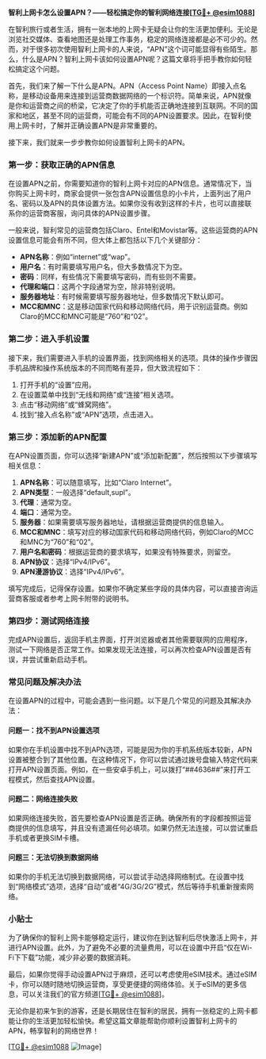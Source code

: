 **智利上网卡怎么设置APN？——轻松搞定你的智利网络连接[[TG💪+ @esim1088](https://t.me/s/esim1088)]**

在智利旅行或者生活，拥有一张本地的上网卡无疑会让你的生活更加便利。无论是浏览社交媒体、查看地图还是处理工作事务，稳定的网络连接都是必不可少的。然而，对于很多初次使用智利上网卡的人来说，“APN”这个词可能显得有些陌生。那么，什么是APN？智利上网卡该如何设置APN呢？这篇文章将手把手教你如何轻松搞定这个问题。

首先，我们来了解一下什么是APN。APN（Access Point Name）即接入点名称，是移动设备用来连接到运营商数据网络的一个标识符。简单来说，APN就像是你和运营商之间的桥梁，它决定了你的手机能否正确地连接到互联网。不同的国家和地区，甚至不同的运营商，可能会有不同的APN设置要求。因此，在智利使用上网卡时，了解并正确设置APN是非常重要的。

接下来，我们就来一步步教你如何设置智利上网卡的APN。

### **第一步：获取正确的APN信息**
在设置APN之前，你需要知道你的智利上网卡对应的APN信息。通常情况下，当你购买上网卡时，商家会提供一张包含APN设置信息的小卡片，上面列出了用户名、密码以及APN的具体设置方法。如果你没有收到这样的卡片，也可以直接联系你的运营商客服，询问具体的APN设置步骤。

一般来说，智利常见的运营商包括Claro、Entel和Movistar等。这些运营商的APN设置信息可能会有所不同，但大体上都包括以下几个关键部分：
- **APN名称**：例如“internet”或“wap”。
- **用户名**：有时需要填写用户名，但大多数情况下为空。
- **密码**：同样，有些情况下需要填写密码，而有些则不需要。
- **代理和端口**：这两个字段通常为空，除非特别说明。
- **服务器地址**：有时候需要填写服务器地址，但多数情况下默认即可。
- **MCC和MNC**：这是移动国家代码和移动网络代码，用于识别运营商。例如Claro的MCC和MNC可能是“760”和“02”。

### **第二步：进入手机设置**
接下来，我们需要进入手机的设置界面，找到网络相关的选项。具体的操作步骤因手机品牌和操作系统版本的不同而略有差异，但大致流程如下：

1. 打开手机的“设置”应用。
2. 在设置菜单中找到“无线和网络”或“连接”相关选项。
3. 点击“移动网络”或“蜂窝网络”。
4. 找到“接入点名称”或“APN”选项，点击进入。

### **第三步：添加新的APN配置**
在APN设置页面，你可以选择“新建APN”或“添加新配置”，然后按照以下步骤填写相关信息：

1. **APN名称**：可以随意填写，比如“Claro Internet”。
2. **APN类型**：一般选择“default,supl”。
3. **代理**：通常为空。
4. **端口**：通常为空。
5. **服务器**：如果需要填写服务器地址，请根据运营商提供的信息输入。
6. **MCC和MNC**：填写对应的移动国家代码和移动网络代码，例如Claro的MCC和MNC为“760”和“02”。
7. **用户名和密码**：根据运营商的要求填写，如果没有特殊要求，则留空。
8. **APN协议**：选择“IPv4/IPv6”。
9. **APN漫游协议**：选择“IPv4/IPv6”。

填写完成后，记得保存设置。如果你不确定某些字段的具体内容，可以直接咨询运营商客服或者参考上网卡附带的说明书。

### **第四步：测试网络连接**
完成APN设置后，返回手机主界面，打开浏览器或者其他需要联网的应用程序，测试一下网络是否正常工作。如果发现无法连接，可以再次检查APN设置是否有误，并尝试重新启动手机。

### **常见问题及解决办法**
在设置APN的过程中，可能会遇到一些问题。以下是几个常见的问题及其解决办法：

#### **问题一：找不到APN设置选项**
如果你在手机设置中找不到APN选项，可能是因为你的手机系统版本较新，APN设置被整合到了其他位置。在这种情况下，你可以尝试通过拨号盘输入特定代码来打开APN设置页面。例如，在一些安卓手机上，可以拨打“*#*#4636#*#*”来打开工程模式，然后查找APN设置。

#### **问题二：网络连接失败**
如果网络连接失败，首先要检查APN设置是否正确。确保所有的字段都按照运营商提供的信息填写，并且没有遗漏任何必填项。如果仍然无法连接，可以尝试重启手机或者更换SIM卡槽。

#### **问题三：无法切换到数据网络**
如果你的手机无法切换到数据网络，可以尝试手动选择网络制式。在设置中找到“网络模式”选项，选择“自动”或者“4G/3G/2G”模式，然后等待手机重新搜索网络。

### **小贴士**
为了确保你的智利上网卡能够稳定运行，建议你在到达智利后尽快激活上网卡，并进行APN设置。此外，为了避免不必要的流量费用，可以在设置中开启“仅在Wi-Fi下下载”功能，减少非必要的数据消耗。

最后，如果你觉得手动设置APN过于麻烦，还可以考虑使用eSIM技术。通过eSIM卡，你可以随时随地切换运营商，享受更便捷的网络体验。关于eSIM的更多信息，可以关注我们的官方频道[[TG💪+ @esim1088](https://t.me/s/esim1088)]。

无论你是初来乍到的游客，还是长期居住在智利的居民，拥有一张稳定的上网卡都能让你的生活更加轻松愉快。希望这篇文章能帮助你顺利设置智利上网卡的APN，畅享智利的网络世界！

[[TG💪+ @esim1088](https://t.me/s/esim1088) ![Image](https://i.postimg.cc/4NQfJmqS/Snipaste-2025-05-13-00-14-12.png)]